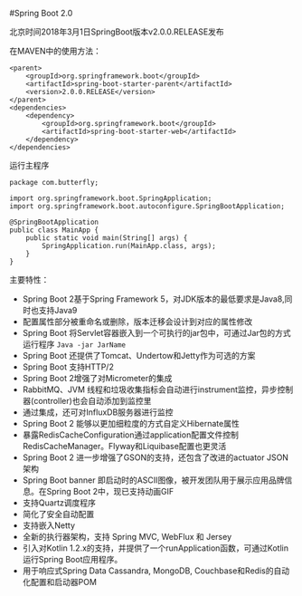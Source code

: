 #Spring Boot 2.0

北京时间2018年3月1日SpringBoot版本v2.0.0.RELEASE发布

在MAVEN中的使用方法：

    <parent>
        <groupId>org.springframework.boot</groupId>
        <artifactId>spring-boot-starter-parent</artifactId>
        <version>2.0.0.RELEASE</version>
    </parent>
    <dependencies>
        <dependency>
            <groupId>org.springframework.boot</groupId>
            <artifactId>spring-boot-starter-web</artifactId>
        </dependency>
    </dependencies>
    
运行主程序

    package com.butterfly;
    
    import org.springframework.boot.SpringApplication;
    import org.springframework.boot.autoconfigure.SpringBootApplication;
    
    @SpringBootApplication
    public class MainApp {
        public static void main(String[] args) {
            SpringApplication.run(MainApp.class, args);
        }
    }
    
主要特性：

* Spring Boot 2基于Spring Framework 5，对JDK版本的最低要求是Java8,同时也支持Java9
* 配置属性部分被重命名或删除，版本迁移会设计到对应的属性修改
* Spring Boot 将Servlet容器嵌入到一个可执行的jar包中，可通过Jar包的方式运行程序  `Java -jar JarName`
* Spring Boot 还提供了Tomcat、Undertow和Jetty作为可选的方案
* Spring Boot 支持HTTP/2
* Spring Boot 2增强了对Micrometer的集成
* RabbitMQ、JVM 线程和垃圾收集指标会自动进行instrument监控，异步控制器(controller)也会自动添加到监控里
* 通过集成，还可对InfluxDB服务器进行监控
* Spring Boot 2 能够以更加细粒度的方式自定义Hibernate属性
* 暴露RedisCacheConfiguration通过application配置文件控制RedisCacheManager。Flyway和Liquibase配置也更灵活
* Spring Boot 2 进一步增强了GSON的支持，还包含了改进的actuator JSON架构
* Spring Boot banner 即启动时的ASCII图像，被开发团队用于展示应用品牌信息。在Spring Boot 2中，现已支持动画GIF
* 支持Quartz调度程序
* 简化了安全自动配置
* 支持嵌入Netty
* 全新的执行器架构，支持 Spring MVC, WebFlux 和 Jersey
* 引入对Kotlin 1.2.x的支持，并提供了一个runApplication函数，可通过Kotlin运行Spring Boot应用程序。
* 用于响应式Spring Data Cassandra, MongoDB, Couchbase和Redis的自动化配置和启动器POM
